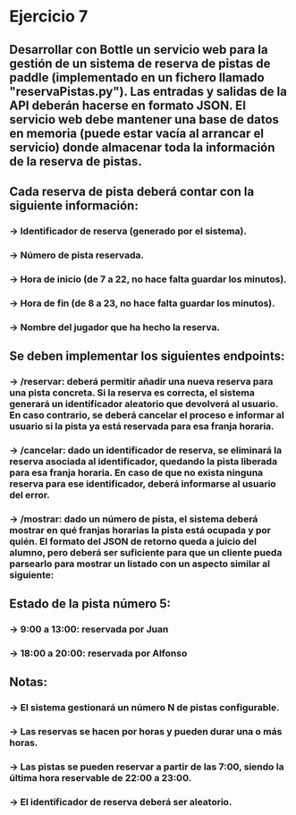 # Ejercicio 7
## Desarrollar con Bottle un servicio web para la gestión de un sistema de reserva de pistas de paddle (implementado en un fichero llamado "reservaPistas.py"). Las entradas y salidas de la API deberán hacerse en formato JSON. El servicio web debe mantener una base de datos en memoria (puede estar vacía al arrancar el servicio) donde almacenar toda la información de la reserva de pistas.
## Cada reserva de pista deberá contar con la siguiente información:
### → Identificador de reserva (generado por el sistema).
### → Número de pista reservada.
### → Hora de inicio (de 7 a 22, no hace falta guardar los minutos).
### → Hora de fin (de 8 a 23, no hace falta guardar los minutos).
### → Nombre del jugador que ha hecho la reserva.

## Se deben implementar los siguientes endpoints:
### → /reservar: deberá permitir añadir una nueva reserva para una pista concreta. Si la reserva es correcta, el sistema generará un identificador aleatorio que devolverá al usuario. En caso contrario, se deberá cancelar el proceso e informar al usuario si la pista ya está reservada para esa franja horaria.
### → /cancelar: dado un identificador de reserva, se eliminará la reserva asociada al identificador, quedando la pista liberada para esa franja horaria. En caso de que no exista ninguna reserva para ese identificador, deberá informarse al usuario del error.
### → /mostrar: dado un número de pista, el sistema deberá mostrar en qué franjas horarias la pista está ocupada y por quién. El formato del JSON de retorno queda a juicio del alumno, pero deberá ser suficiente para que un cliente pueda parsearlo para mostrar un listado con un aspecto similar al siguiente:

## Estado de la pista número 5:
### → 9:00 a 13:00: reservada por Juan
### → 18:00 a 20:00: reservada por Alfonso

## Notas:
### → El sistema gestionará un número N de pistas configurable.
### → Las reservas se hacen por horas y pueden durar una o más horas.
### → Las pistas se pueden reservar a partir de las 7:00, siendo la última hora reservable de 22:00 a 23:00.
### → El identificador de reserva deberá ser aleatorio.